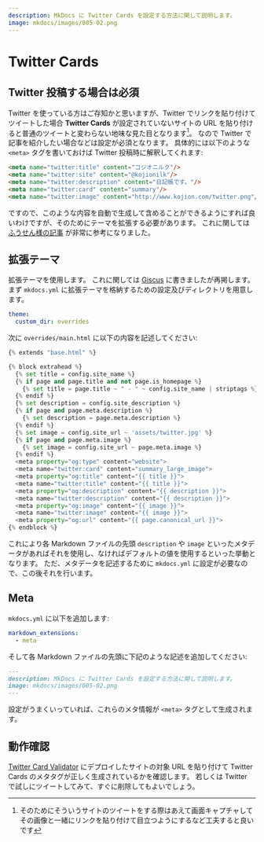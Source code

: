 ```yaml
---
description: MkDocs に Twitter Cards を設定する方法に関して説明します。
image: mkdocs/images/005-02.png
---
```


# Twitter Cards

## Twitter 投稿する場合は必須

Twitter を使っている方はご存知かと思いますが、Twitter でリンクを貼り付けてツイートした場合
**Twitter Cards** が設定されていないサイトの URL を貼り付けると普通のツイートと変わらない地味な見た目となります[^1]。
なので Twitter で記事を紹介したい場合などは設定が必須となります。
具体的には以下のような `<meta>` タグを書いておけば Twitter 投稿時に解釈してくれます:

``` html
<meta name="twitter:title" content="コジオニルク"/>
<meta name="twitter:site" content="@kojionilk"/>
<meta name="twitter:description" content="日記帳です。"/>
<meta name="twitter:card" content="summary"/>
<meta name="twitter:image" content="http://www.kojion.com/twitter.png"/>
```

ですので、このような内容を自動で生成して含めることができるようにすれば良いわけですが、そのためにテーマを拡張する必要があります。
これに関しては [ふうせん様の記事](https://balloon.asia/mkdocs/) が非常に参考になりました。

## 拡張テーマ

拡張テーマを使用します。
これに関しては [Giscus](005.md) に書きましたが再掲します。
まず `mkdocs.yml` に拡張テーマを格納するための設定及びディレクトリを用意します。

``` yaml
theme:
  custom_dir: overrides
```

次に `overrides/main.html` に以下の内容を記述してください:

``` python
{% extends "base.html" %}

{% block extrahead %}
  {% set title = config.site_name %}
  {% if page and page.title and not page.is_homepage %}
    {% set title = page.title ~ " - " ~ config.site_name | striptags %}
  {% endif %}
  {% set description = config.site_description %}
  {% if page and page.meta.description %}
    {% set description = page.meta.description %}
  {% endif %}
  {% set image = config.site_url ~ 'assets/twitter.jpg' %}
  {% if page and page.meta.image %}
    {% set image = config.site_url ~ page.meta.image %}
  {% endif %}
  <meta property="og:type" content="website">
  <meta name="twitter:card" content="summary_large_image">
  <meta property="og:title" content="{{ title }}">
  <meta name="twitter:title" content="{{ title }}">
  <meta property="og:description" content="{{ description }}">
  <meta name="twitter:description" content="{{ description }}">
  <meta property="og:image" content="{{ image }}">
  <meta name="twitter:image" content="{{ image }}">
  <meta property="og:url" content="{{ page.canonical_url }}">
{% endblock %}
```

これにより各 Markdown ファイルの先頭 `description` や `image` といったメタデータがあればそれを使用し、なければデフォルトの値を使用するといった挙動となります。
ただ、メタデータを記述するために `mkdocs.yml` に設定が必要なので、この後それを行います。

## Meta

`mkdocs.yml` に以下を追加します:

``` yaml
markdown_extensions:
  - meta
```

そして各 Markdown ファイルの先頭に下記のような記述を追加してください:

``` markdown
---
description: MkDocs に Twitter Cards を設定する方法に関して説明します。
image: mkdocs/images/005-02.png
---
```

設定がうまくいっていれば、これらのメタ情報が `<meta>` タグとして生成されます。

## 動作確認

[Twitter Card Validator](https://cards-dev.twitter.com/validator)
にデプロイしたサイトの対象 URL を貼り付けて Twitter Cards のメタタグが正しく生成されているかを確認します。
若しくは Twitter で試しにツイートしてみて、すぐに削除してもよいでしょう。

[^1]: そのためにそういうサイトのツイートをする際はあえて画面キャプチャしてその画像と一緒にリンクを貼り付けて目立つようにするなど工夫すると良いです
